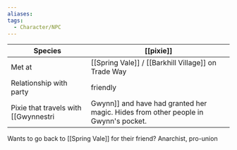 ```yaml
---
aliases:
tags:
  - Character/NPC
---
```


| Species                 | [[pixie]]                                           |
| ----------------------- | --------------------------------------------------- |
| Met at                  | [[Spring Vale]] / [[Barkhill Village]] on Trade Way |
| Relationship with party | friendly                                            |
Pixie that travels with [[Gwynnestri|Gwynn]] and have had granted her magic. Hides from other people in Gwynn's pocket.
Wants to go back to [[Spring Vale]] for their friend?
Anarchist, pro-union